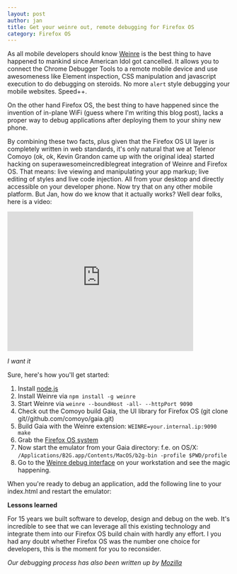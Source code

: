 ```yaml
---
layout: post
author: jan
title: Get your weinre out, remote debugging for Firefox OS
category: Firefox OS
---
```


As all mobile developers should know [Weinre](http://people.apache.org/~pmuellr/weinre/docs/latest/) is the best thing to have happened to mankind since American Idol got cancelled. It allows you to connect the Chrome Debugger Tools to a remote mobile device and use awesomeness like Element inspection, CSS manipulation and javascript execution to do debugging on steroids. No more `alert` style debugging your mobile websites. Speed++.

On the other hand Firefox OS, the best thing to have happened since the invention of in-plane WiFi (guess where I'm writing this blog post), lacks a proper way to debug applications after deploying them to your shiny new phone.

By combining these two facts, plus given that the Firefox OS UI layer is completely written in web standards, it's only natural that we at Telenor Comoyo (ok, ok, Kevin Grandon came up with the original idea) started hacking on superawesomeincrediblegreat integration of Weinre and Firefox OS. That means: live viewing and manipulating your app markup; live editing of styles and live code injection. All from your desktop and directly accessible on your developer phone. Now try that on any other mobile platform. But Jan, how do we know that it actually works? Well dear folks, here is a video:

<iframe width="420" height="315" src="http://www.youtube.com/embed/UiZSEkdAKAA" frameborder="0"></iframe>

*I want it*

Sure, here's how you'll get started:

1. Install [node.js](http://nodejs.org)
2. Install Weinre via `npm install -g weinre`
3. Start Weinre via `weinre --boundHost -all- --httpPort 9090`
4. Check out the Comoyo build Gaia, the UI library for Firefox OS (git clone git//github.com/comoyo/gaia.git)
5. Build Gaia with the Weinre extension: `WEINRE=your.internal.ip:9090 make`
6. Grab the [Firefox OS system](http://ftp.mozilla.org/pub/mozilla.org/b2g/nightly/latest-mozilla-b2g18/)
7. Now start the emulator from your Gaia directory: f.e. on OS/X: `/Applications/B2G.app/Contents/MacOS/b2g-bin -profile $PWD/profile`
8. Go to the [Weinre debug interface](http://localhost:9090/client/#anonymous) on your workstation and see the magic happening.

When you're ready to debug an application, add the following line to your index.html and restart the emulator:

<script src="shared/js/weinre_app.js"></script>

**Lessons learned**

For 15 years we built software to develop, design and debug on the web. It's incredible to see that we can leverage all this existing technology and integrate them into our Firefox OS build chain with hardly any effort. I you had any doubt whether Firefox OS was the number one choice for developers, this is the moment for you to reconsider.

_Our debugging process has also been written up by [Mozilla](https://hacks.mozilla.org/2013/01/remote-debugging-firefox-os-with-weinre/)_ 
